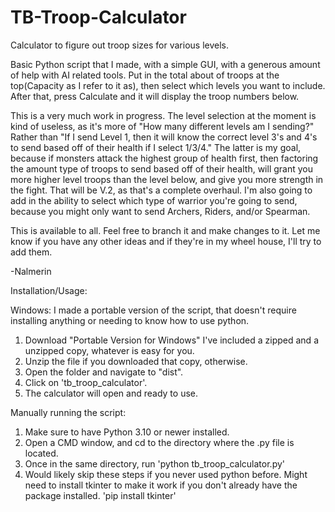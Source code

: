# TB-Troop-Calculator
Calculator to figure out troop sizes for various levels.


Basic Python script that I made, with a simple GUI, with a generous amount of help with AI related tools. Put in the total about of troops at the top(Capacity as I refer to it as), then select which levels you want to include. After that, press Calculate and it will display the troop numbers below. 

This is a very much work in progress. The level selection at the moment is kind of useless, as it's more of "How many different levels am I sending?" Rather than "If I send Level 1, then it will know the correct level 3's and 4's to send based off of their health if I select 1/3/4." The latter is my goal, because if monsters attack the highest group of health first, then factoring the amount type of troops to send based off of their health, will grant you more higher level troops than the level below, and give you more strength in the fight. That will be V.2, as that's a complete overhaul. I'm also going to add in the ability to select which type of warrior you're going to send, because you might only want to send Archers, Riders, and/or Spearman.

This is available to all. Feel free to branch it and make changes to it. Let me know if you have any other ideas and if they're in my wheel house, I'll try to add them.

-Nalmerin


Installation/Usage:

Windows:
I made a portable version of the script, that doesn't require installing anything or needing to know how to use python.
1. Download "Portable Version for Windows" I've included a zipped and a unzipped copy, whatever is easy for you.
2. Unzip the file if you downloaded that copy, otherwise.
3. Open the folder and navigate to "dist".
4. Click on 'tb_troop_calculator'.
5. The calculator will open and ready to use.

Manually running the script:
1. Make sure to have Python 3.10 or newer installed.
2. Open a CMD window, and cd to the directory where the .py file is located.
3. Once in the same directory, run 'python tb_troop_calculator.py'
4. Would likely skip these steps if you never used python before. Might need to install tkinter to make it work if you don't already have the package installed. 'pip install tkinter'

